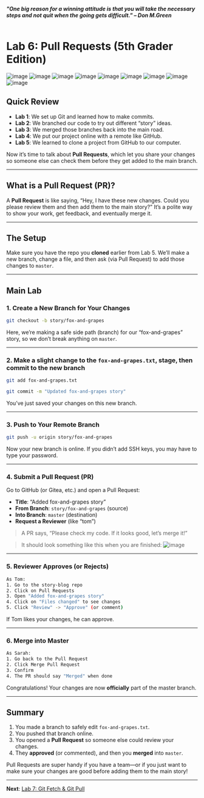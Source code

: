 ***"One big reason for a winning attitude is that you will take the necessary steps and not quit when the going gets difficult." – Don M.Green***
<br><br>

# Lab 6: Pull Requests (5th Grader Edition)

![image](https://github.com/user-attachments/assets/6927865a-e6de-4d81-88f2-7d7fc81817e0)
![image](https://github.com/user-attachments/assets/912bc1a0-320f-480b-8ca0-8f1664699f42)
![image](https://github.com/user-attachments/assets/fa8985fd-ce42-4066-8dcd-68a74db3fc66)
![image](https://github.com/user-attachments/assets/c54de7c4-652e-4886-a6af-c9c52b50752d)
![image](https://github.com/user-attachments/assets/c5e9138a-4509-4d10-9c52-5863630f3b8a)
![image](https://github.com/user-attachments/assets/6c129e1a-2cb7-491f-9f94-ab8222e5c16a)
![image](https://github.com/user-attachments/assets/02ed2d63-d07c-48d7-ad9e-01306b74d4fe)
![image](https://github.com/user-attachments/assets/e9030a38-8d37-4cda-8ad3-e2a9ee01bf9d)
![image](https://github.com/user-attachments/assets/1aee80a7-59f5-42dc-b04e-d550ba835c5b)

## Quick Review
- **Lab 1**: We set up Git and learned how to make commits.
- **Lab 2**: We branched our code to try out different “story” ideas.
- **Lab 3**: We merged those branches back into the main road.
- **Lab 4**: We put our project online with a remote like GitHub.
- **Lab 5**: We learned to clone a project from GitHub to our computer.

Now it’s time to talk about **Pull Requests**, which let you share your changes so someone else can check them before they get added to the main branch.

---

## What is a Pull Request (PR)?
A **Pull Request** is like saying, “Hey, I have these new changes. Could you please review them and then add them to the main story?” It’s a polite way to show your work, get feedback, and eventually merge it.

---

## The Setup
Make sure you have the repo you **cloned** earlier from Lab 5. We’ll make a new branch, change a file, and then ask (via Pull Request) to add those changes to `master`.

---

## Main Lab

### 1. Create a New Branch for Your Changes
```bash
git checkout -b story/fox-and-grapes
```
Here, we’re making a safe side path (branch) for our “fox-and-grapes” story, so we don’t break anything on `master`.

---

### 2. Make a slight change to the `fox-and-grapes.txt`, stage, then commit to the new branch
```bash
git add fox-and-grapes.txt

git commit -m "Updated fox-and-grapes story"
```
You’ve just saved your changes on this new branch.

---

### 3. Push to Your Remote Branch
```bash
git push -u origin story/fox-and-grapes
```
Now your new branch is online. If you didn’t add SSH keys, you may have to type your password.

---

### 4. Submit a Pull Request (PR)
Go to GitHub (or Gitea, etc.) and open a Pull Request:
- **Title**: “Added fox-and-grapes story”
- **From Branch**: `story/fox-and-grapes` (source)
- **Into Branch**: `master` (destination)
- **Request a Reviewer** (like “tom”)

>
> A PR says, “Please check my code. If it looks good, let’s merge it!”
>

> It should look something like this when you are finished:
![image](https://github.com/user-attachments/assets/27f4225f-e16d-44b2-8e84-033098201294)

---

### 5. Reviewer Approves (or Rejects)
```bash
As Tom:
1. Go to the story-blog repo
2. Click on Pull Requests
3. Open "Added fox-and-grapes story"
4. Click on "Files changed" to see changes
5. Click "Review" -> "Approve" (or comment)
```
If Tom likes your changes, he can approve.

---

### 6. Merge into Master
```bash
As Sarah:
1. Go back to the Pull Request
2. Click Merge Pull Request
3. Confirm
4. The PR should say "Merged" when done
```
Congratulations! Your changes are now **officially** part of the master branch.

---

## Summary
1. You made a branch to safely edit `fox-and-grapes.txt`.
2. You pushed that branch online.
3. You opened a **Pull Request** so someone else could review your changes.
4. They **approved** (or commented), and then you **merged** into `master`.

Pull Requests are super handy if you have a team—or if you just want to make sure your changes are good before adding them to the main story!

---

**Next**: [Lab 7: Git Fetch & Git Pull](07_git_fetch_and_git_pull.md)
